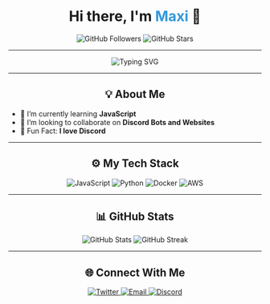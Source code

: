 <h1 align="center">Hi there, I'm <span style="color: #3498db;">Maxi</span> 👋</h1>

<p align="center">
  <img src="https://img.shields.io/github/followers/taventixxlabel=Followers&style=social" alt="GitHub Followers">
  <img src="https://img.shields.io/github/stars/taventixxlabel=Stars&style=social" alt="GitHub Stars">
</p>

---

<p align="center">
  <img src="https://readme-typing-svg.demolab.com?font=Fira+Code&size=22&duration=3000&color=3498DB&center=true&vCenter=true&lines=Welcome+to+my+GitHub!;I+%E2%9D%A4+Code+and+Open+Source;Always+learning+new+things!" alt="Typing SVG">
</p>

---

<h2 align="center">💡 About Me</h2>

- 🌱 I’m currently learning **JavaScript**
- 👯 I’m looking to collaborate on **Discord Bots and Websites**
- 🎯 Fun Fact: **I love Discord**

---

<h2 align="center">⚙️ My Tech Stack</h2>
<p align="center">
  <img src="https://img.shields.io/badge/Code-JavaScript-F7DF1E?style=for-the-badge&logo=javascript&logoColor=black" alt="JavaScript">
  <img src="https://img.shields.io/badge/Code-Python-3776AB?style=for-the-badge&logo=python&logoColor=white" alt="Python">
  <img src="https://img.shields.io/badge/Tools-Docker-2496ED?style=for-the-badge&logo=docker&logoColor=white" alt="Docker">
  <img src="https://img.shields.io/badge/Cloud-AWS-232F3E?style=for-the-badge&logo=amazon-aws&logoColor=white" alt="AWS">
</p>

---

<h2 align="center">📊 GitHub Stats</h2>

<div align="center">
  <img src="https://github-readme-stats.vercel.app/api?username=taventixx&show_icons=true&theme=radical" alt="GitHub Stats">
  <img src="https://github-readme-streak-stats.herokuapp.com/?user=taventixx&theme=radical" alt="GitHub Streak">
</div>

---

<h2 align="center">🌐 Connect With Me</h2>
<p align="center">
  <a href="https://twitter.com/deinprofil" target="_blank">
    <img src="https://img.shields.io/badge/Twitter-1DA1F2?style=for-the-badge&logo=twitter&logoColor=white" alt="Twitter">
  </a>
  <a href="mailto:devtaventix@gmail.com" target="_blank">
    <img src="https://img.shields.io/badge/Email-EA4335?style=for-the-badge&logo=gmail&logoColor=white" alt="Email">
  </a>
  <a href="https://discord.com/users/taventix" target="_blank">
    <img src="https://img.shields.io/badge/Discord-5865F2?style=for-the-badge&logo=discord&logoColor=white" alt="Discord">
  </a>
</p>

